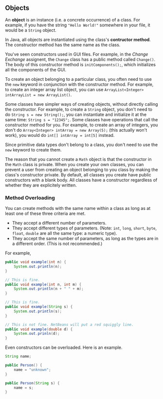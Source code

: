 ## Objects

An **object** is an instance (i.e. a concrete occurrence) of a class. For example, if you have the string `"Hello World!"` somewhere in your file, it would be a `String` object. 

In Java, all objects are instantiated using the class's **contructor method**. The constructor method has the same name as the class.

You've seen constructors used in GUI files. For example, in the *Change Exchange* assignent, the `Change` class has a public method called `Change()`. The body of this constructor method is `initComponents();`, which initializes all the components of the GUI.

To create an object belonging to a particular class, you often need to use the `new` keyword in conjunction with the constructor method. For example, to create an integer array list object, you can use `ArrayList<Integer> intArrayList = new ArrayList()`. 

Some classes have simpler ways of creating objects, without directly calling the constructor. For example, to create a `String` object, you don't need to do `String s = new String();`, you can instantiate and initialize it at the same time: `String s = "12345";`. Some classes have operations that call the constructor method for you. For example, to create an array of integers, you don't do `Array<Integer> intArray = new Array(5);` (this actually won't work), you would do `int[] intArray = int[5]` instead.

Since primitive data types don't belong to a class, you don't need to use the `new` keyword to create them.

The reason that you cannot create a `Math` object is that the constructor in the `Math` class is private. When you create your own classes, you can prevent a user from creating an object belonging to you class by making the class's constructor private. By default, all classes you create have public constructors with a blank body. All classes have a constructor regardless of whether they are explicitely written.


### Method Overloading

You can create methods with the same name within a class as long as at least one of these three criteria are met.
* They accept a different number of parameters.
* They accept different types of parameters. (Note: `int`, `long`, `short`, `byte`, `float`, `double` are all the same type: a numeric type). 
* They accept the same number of parameters, as long as the types are in a different order. (This is not recommended.)

For example, 
```java
public void example(int n) {
    System.out.println(n);
}

// This is fine.
public void example(int n, int m) {
    System.out.println(n + " " + m);
}

// This is fine.
public void example(String s) {
    System.out.println(s);
}

// This is not fine. NetBeans will put a red squiggly line.
public void example(double d) {
    System.out.prinln(d);
}

```

Even constructors can be overloaded. Here is an example.
```java
String name;

public Person() {
    name = "unknown";
}

public Person(String s) {
    name = s;
}
```
